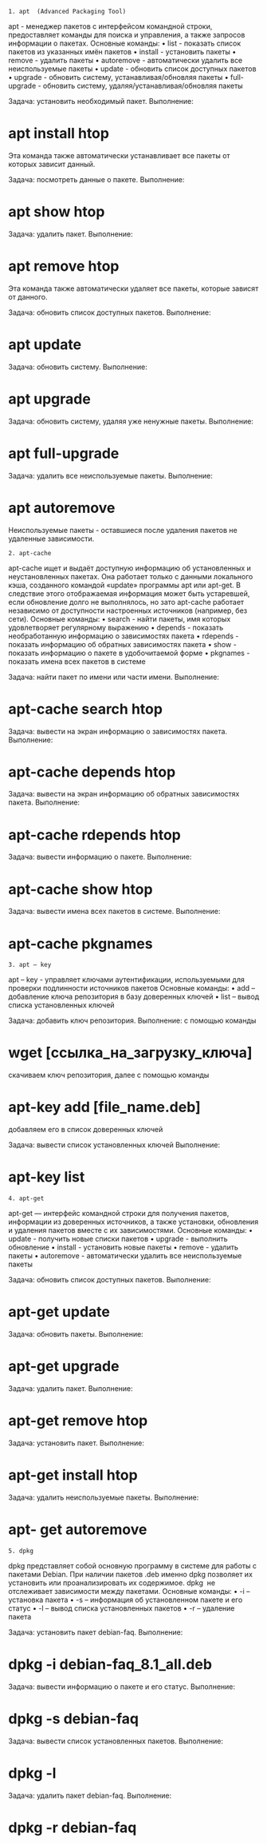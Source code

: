     1. apt  (Advanced Packaging Tool)
аpt - менеджер пакетов с интерфейсом командной строки, предоставляет команды для поиска и управления, а также запросов информации о пакетах. 
Основные команды:
    • list - показать список пакетов из указанных имён пакетов
    • install - установить пакеты
    • remove - удалить пакеты
    • autoremove - автоматически удалить все неиспользуемые пакеты
    • update - обновить список доступных пакетов
    • upgrade - обновить систему, устанавливая/обновляя пакеты
    • full-upgrade - обновить систему, удаляя/устанавливая/обновляя пакеты

Задача: установить необходимый пакет.
Выполнение:
# apt install htop

Эта команда также автоматически устанавливает все пакеты от которых зависит данный.

Задача: посмотреть данные о пакете.
Выполнение: 
# apt show htop



Задача: удалить пакет.
Выполнение: 
# apt remove htop


Эта команда также автоматически удаляет все пакеты, которые зависят от данного.

Задача: обновить список доступных пакетов.
Выполнение: 
# apt update



Задача: обновить систему.
Выполнение: 
# apt upgrade



Задача: обновить систему, удаляя уже ненужные пакеты.
Выполнение: 
# apt full-upgrade

Задача: удалить все неиспользуемые пакеты. 
Выполнение: 
# apt autoremove

Неиспользуемые пакеты - оставшиеся после удаления пакетов не удаленные зависимости.

    2. apt-cache
apt-cache ищет и выдаёт доступную информацию об установленных
и неустановленных пакетах. Она работает только с данными локального
кэша, созданного командой «update» программы apt или apt-get. В следствие этого отображаемая информация может быть устаревшей, если обновление долго не выполнялось, но зато apt-cache работает независимо от доступности настроенных источников (например, без сети).
Основные команды:
    • search - найти пакеты, имя которых удовлетворяет регулярному выражению
    • depends - показать необработанную информацию о зависимостях пакета
    • rdepends - показать информацию об обратных зависимостях пакета
    • show - показать информацию о пакете в удобочитаемой форме
    • pkgnames - показать имена всех пакетов в системе

Задача: найти пакет по имени или части имени.
Выполнение: 
# apt-cache search htop



Задача: вывести на экран информацию о зависимостях пакета. 
Выполнение: 
# apt-cache depends htop


Задача:  вывести на экран информацию об обратных зависимостях пакета.
Выполнение: 
# apt-cache rdepends htop


Задача: вывести информацию о пакете. 
Выполнение: 
# apt-cache show htop

Задача: вывести имена всех пакетов в системе.
Выполнение: 
# apt-cache pkgnames


    3. apt – key
apt – key - управляет ключами аутентификации, используемыми для проверки подлинности источников пакетов
Основные команды:
    • add – добавление ключа репозитория в базу доверенных ключей
    • list – вывод списка установленных ключей

Задача: добавить ключ репозитория.
Выполнение: 
с помощью команды
# wget [ссылка_на_загрузку_ключа]
скачиваем ключ репозитория, далее с помощью команды
# apt-key add [file_name.deb]
добавляем его  в список доверенных ключей

Задача:  вывести список установленных ключей 
Выполнение: 
# apt-key list


    4. apt-get
apt-get — интерфейс командной строки для получения пакетов,
информации из доверенных источников, а также установки,
обновления и удаления пакетов вместе с их зависимостями.
Основные команды:
    • update - получить новые списки пакетов
    • upgrade - выполнить обновление
    • install - установить новые пакеты 
    • remove - удалить пакеты
    • autoremove - автоматически удалить все неиспользуемые пакеты

Задача:  обновить список доступных пакетов.
Выполнение: 
# apt-get update 


Задача:  обновить пакеты. 
Выполнение: 
# apt-get upgrade


Задача:  удалить пакет. 
Выполнение: 
# apt-get remove htop


Задача:  установить пакет. 
Выполнение: 
# apt-get install htop


Задача:  удалить неиспользуемые пакеты. 
Выполнение: 
# apt- get autoremove


    5. dpkg
dpkg представляет собой основную программу в системе для работы с пакетами Debian. При наличии пакетов .deb именно dpkg позволяет их установить или проанализировать их содержимое. dpkg  не отслеживает зависимости между пакетами.
Основные команды:
    • -i – установка пакета
    • -s – информация об установленном пакете и его статус
    • -l – вывод списка установленных пакетов
    • -r – удаление пакета

Задача:  установить пакет debian-faq.
Выполнение: 
# dpkg -i debian-faq_8.1_all.deb


Задача:  вывести информацию о пакете и его статус.
Выполнение: 
# dpkg -s debian-faq


Задача:  вывести список установленных пакетов. 
Выполнение: 
# dpkg -l 


Задача:  удалить пакет debian-faq.
Выполнение: 
# dpkg -r debian-faq


